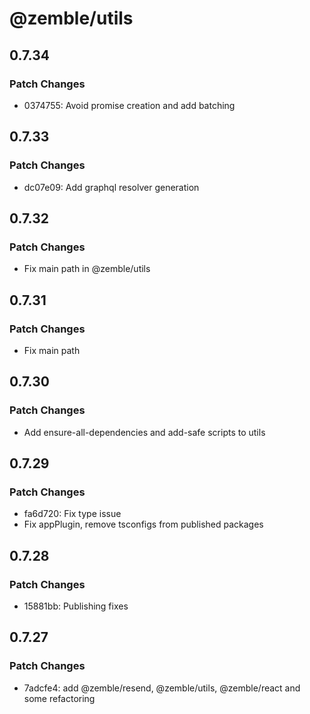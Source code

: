 # @zemble/utils

## 0.7.34

### Patch Changes

- 0374755: Avoid promise creation and add batching

## 0.7.33

### Patch Changes

- dc07e09: Add graphql resolver generation

## 0.7.32

### Patch Changes

- Fix main path in @zemble/utils

## 0.7.31

### Patch Changes

- Fix main path

## 0.7.30

### Patch Changes

- Add ensure-all-dependencies and add-safe scripts to utils

## 0.7.29

### Patch Changes

- fa6d720: Fix type issue
- Fix appPlugin, remove tsconfigs from published packages

## 0.7.28

### Patch Changes

- 15881bb: Publishing fixes

## 0.7.27

### Patch Changes

- 7adcfe4: add @zemble/resend, @zemble/utils, @zemble/react and some refactoring
